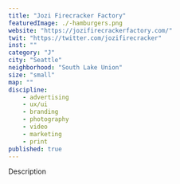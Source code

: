 ```yaml
---
title: "Jozi Firecracker Factory"
featuredImage: ./-hamburgers.png
website: "https://jozifirecrackerfactory.com/"
twit: "https://twitter.com/jozifirecracker"
inst: ""
category: "J"
city: "Seattle"
neighborhood: "South Lake Union"
size: "small"
map: ""
discipline:
    - advertising
    - ux/ui
    - branding
    - photography
    - video
    - marketing
    - print
published: true
---
```


Description
